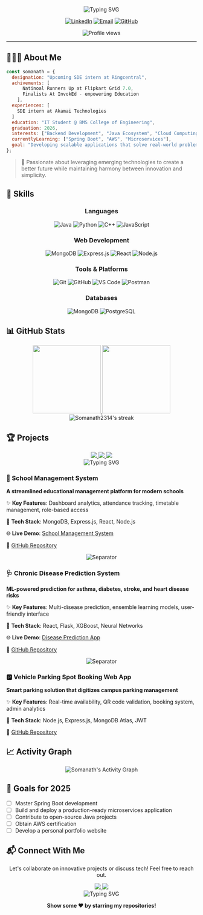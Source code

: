 <div align="center">
  <img src="https://readme-typing-svg.demolab.com?font=Fira+Code&size=32&duration=3000&pause=1000&color=6366F1&center=true&vCenter=true&random=false&width=600&lines=Hi+there%2C+I'm+Somanath+Mikali+%F0%9F%91%8B;Java+Developer+%7C+MERN+Stack;Problem+Solver+%7C+Tech+Enthusiast" alt="Typing SVG" />
  
  <p>
    <a href="https://www.linkedin.com/in/somanath-mikali/"><img src="https://img.shields.io/badge/LinkedIn-0077B5?style=for-the-badge&logo=linkedin&logoColor=white" alt="LinkedIn"></a>
    <a href="mailto:somanath.r.mikali@gmail.com"><img src="https://img.shields.io/badge/Email-D14836?style=for-the-badge&logo=gmail&logoColor=white" alt="Email"></a>
    <a href="https://github.com/Somanath2314"><img src="https://img.shields.io/badge/GitHub-100000?style=for-the-badge&logo=github&logoColor=white" alt="GitHub"></a>
  </p>
  
  <img src="https://komarev.com/ghpvc/?username=Somanath2314&style=flat-square&color=blueviolet" alt="Profile views"/>
  
  <hr/>
</div>

## 👨🏻‍💻 About Me

```javascript
const somanath = {
  designation: "Upcoming SDE intern at Ringcentral",
  achivements: [
      Natinoal Runners Up at Flipkart Grid 7.0,
      Finalists At InvokEd - empowering Education
    ],
  experiences: [
    SDE intern at Akamai Technologies
  ]
  education: "IT Student @ BMS College of Engineering",
  graduation: 2026,
  interests: ["Backend Development", "Java Ecosystem", "Cloud Computing", "System Design", "AI Engineering"],
  currentlyLearning: ["Spring Boot", "AWS", "Microservices"],
  goal: "Developing scalable applications that solve real-world problems"
};
```

> 🌱 Passionate about leveraging emerging technologies to create a better future while maintaining harmony between innovation and simplicity.

## 🚀 Skills

<div align="center">
  
  ### Languages
  ![Java](https://img.shields.io/badge/Java-ED8B00?style=for-the-badge&logo=openjdk&logoColor=white)
  ![Python](https://img.shields.io/badge/Python-3776AB?style=for-the-badge&logo=python&logoColor=white)
  ![C++](https://img.shields.io/badge/C++-00599C?style=for-the-badge&logo=c%2B%2B&logoColor=white)
  ![JavaScript](https://img.shields.io/badge/JavaScript-F7DF1E?style=for-the-badge&logo=javascript&logoColor=black)
  
  ### Web Development
  ![MongoDB](https://img.shields.io/badge/MongoDB-4EA94B?style=for-the-badge&logo=mongodb&logoColor=white)
  ![Express.js](https://img.shields.io/badge/Express.js-000000?style=for-the-badge&logo=express&logoColor=white)
  ![React](https://img.shields.io/badge/React-20232A?style=for-the-badge&logo=react&logoColor=61DAFB)
  ![Node.js](https://img.shields.io/badge/Node.js-339933?style=for-the-badge&logo=nodedotjs&logoColor=white)
  
  ### Tools & Platforms
  ![Git](https://img.shields.io/badge/Git-F05032?style=for-the-badge&logo=git&logoColor=white)
  ![GitHub](https://img.shields.io/badge/GitHub-100000?style=for-the-badge&logo=github&logoColor=white)
  ![VS Code](https://img.shields.io/badge/VS_Code-0078D4?style=for-the-badge&logo=visual%20studio%20code&logoColor=white)
  ![Postman](https://img.shields.io/badge/Postman-FF6C37?style=for-the-badge&logo=Postman&logoColor=white)
  
  ### Databases
  ![MongoDB](https://img.shields.io/badge/MongoDB-4EA94B?style=for-the-badge&logo=mongodb&logoColor=white)
  ![PostgreSQL](https://img.shields.io/badge/PostgreSQL-316192?style=for-the-badge&logo=postgresql&logoColor=white)
  
</div>

## 📊 GitHub Stats

<div align="center">
  <a href="https://github.com/Somanath2314">
    <img height="180em" src="https://github-readme-stats.vercel.app/api?username=Somanath2314&show_icons=true&theme=tokyonight&include_all_commits=true&count_private=true"/>
    <img height="180em" src="https://github-readme-stats.vercel.app/api/top-langs/?username=Somanath2314&layout=compact&langs_count=7&theme=tokyonight"/>
  </a>
</div>

<div align="center">
  <img src="https://github-readme-streak-stats.herokuapp.com/?user=Somanath2314&theme=tokyonight" alt="Somanath2314's streak"/>
</div>

## 🏆 Projects

<div align="center">
  <a href="https://github.com/Visheshpgowda/Hackthon">
    <img src="https://github-readme-stats.vercel.app/api/pin/?username=Visheshpgowda&repo=Hackthon&theme=tokyonight" />
  </a>
  <a href="https://github.com/Somanath2314/disease-prediction-app">
    <img src="https://github-readme-stats.vercel.app/api/pin/?username=Somanath2314&repo=disease-prediction-app&theme=tokyonight" />
  </a>
  <a href="https://github.com/Visheshpgowda/ParkingslotsProject">
    <img src="https://github-readme-stats.vercel.app/api/pin/?username=Visheshpgowda&repo=ParkingslotsProject&theme=tokyonight" />
  </a>
</div>

<div align="center">
  <img src="https://readme-typing-svg.demolab.com?font=Fira+Code&size=24&duration=3000&pause=1000&color=5D8BF4&center=true&vCenter=true&random=false&width=800&lines=Featured+Projects" alt="Typing SVG" />
</div>

### 🏫 School Management System

**A streamlined educational management platform for modern schools**

✨ **Key Features**: Dashboard analytics, attendance tracking, timetable management, role-based access

🔧 **Tech Stack**: MongoDB, Express.js, React, Node.js

🌐 **Live Demo**: [School Management System](https://hackathon-frontend-lime.vercel.app/)

🔗 [GitHub Repository](https://github.com/Visheshpgowda/Hackthon)

<div align="center">
  <img src="https://readme-typing-svg.demolab.com?font=Fira+Code&size=14&duration=3000&pause=1000&color=6366F1&center=true&vCenter=true&random=false&width=800&lines=✧･ﾟ:+*✧･ﾟ:*+:･ﾟ✧*:･ﾟ✧+:･ﾟ✧*:･ﾟ✧+:･ﾟ✧*:･ﾟ✧" alt="Separator" />
</div>

### 🩺 Chronic Disease Prediction System

**ML-powered prediction for asthma, diabetes, stroke, and heart disease risks**

✨ **Key Features**: Multi-disease prediction, ensemble learning models, user-friendly interface

🔧 **Tech Stack**: React, Flask, XGBoost, Neural Networks

🌐 **Live Demo**: [Disease Prediction App](https://disease-prediction-app.vercel.app/)

🔗 [GitHub Repository](https://github.com/Somanath2314/disease-prediction-app)

<div align="center">
  <img src="https://readme-typing-svg.demolab.com?font=Fira+Code&size=14&duration=3000&pause=1000&color=6366F1&center=true&vCenter=true&random=false&width=800&lines=✧･ﾟ:+*✧･ﾟ:*+:･ﾟ✧*:･ﾟ✧+:･ﾟ✧*:･ﾟ✧+:･ﾟ✧*:･ﾟ✧" alt="Separator" />
</div>

### 🅿️ Vehicle Parking Spot Booking Web App

**Smart parking solution that digitizes campus parking management**

✨ **Key Features**: Real-time availability, QR code validation, booking system, admin analytics

🔧 **Tech Stack**: Node.js, Express.js, MongoDB Atlas, JWT

🔗 [GitHub Repository](https://github.com/Visheshpgowda/ParkingslotsProject)

## 📈 Activity Graph

<div align="center">
  <img alt="Somanath's Activity Graph" src="https://github-readme-activity-graph.vercel.app/graph?username=Somanath2314&theme=tokyo-night&hide_border=true" />
</div>

## 🎯 Goals for 2025

- [ ] Master Spring Boot development
- [ ] Build and deploy a production-ready microservices application
- [ ] Contribute to open-source Java projects
- [ ] Obtain AWS certification
- [ ] Develop a personal portfolio website

## 📬 Connect With Me

<div align="center">
  <p>Let's collaborate on innovative projects or discuss tech! Feel free to reach out.</p>
  
  <a href="mailto:somanath.r.mikali@gmail.com">
    <img src="https://img.shields.io/badge/Email-somanath.r.mikali@gmail.com-blue?style=for-the-badge&logo=gmail">
  </a>
  
  <a href="https://www.linkedin.com/in/somanath-mikali/">
    <img src="https://img.shields.io/badge/LinkedIn-Connect-blue?style=for-the-badge&logo=linkedin">
  </a>
</div>

<div align="center">
  <img src="https://readme-typing-svg.demolab.com?font=Fira+Code&size=18&duration=2000&pause=1000&color=6366F1&center=true&vCenter=true&random=false&width=600&lines=Thank+you+for+visiting+my+profile!;Let's+build+something+amazing+together!" alt="Typing SVG" />
  
  <b>Show some ❤️ by starring my repositories!</b>
</div>
